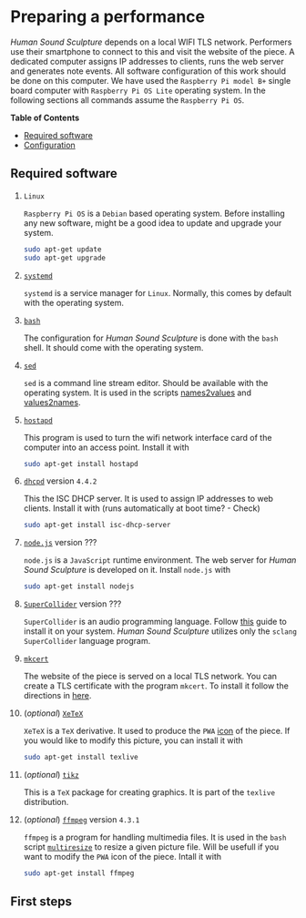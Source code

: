 # Preparing a performance
*Human Sound Sculpture* depends on a local WIFI TLS network. Performers use
their smartphone to connect to this and visit the website of the piece. A
dedicated computer assigns IP addresses to clients, runs the web server and
generates note events. All software configuration of this work should be
done on this computer. We have used the `Raspberry Pi model B+` single board
computer with `Raspberry Pi OS Lite` operating system. In the following sections
all commands assume the `Raspberry Pi OS`.

**Table of Contents**

- [Required software](#required-software)
- [Configuration](#configuration)

## Required software
1. `Linux`

   `Raspberry Pi OS` is a `Debian` based operating system. Before installing any
   new software, might be a good idea to update and upgrade your system.

   ```bash
   sudo apt-get update
   sudo apt-get upgrade
   ```
2. [`systemd`](https://systemd.io/)

	`systemd` is a service manager for `Linux`. Normally, this comes by default with
	the operating system.
3. [`bash`](https://www.gnu.org/software/bash/)

	The configuration for *Human Sound Sculpture* is done with the `bash` shell.
	It should come with the operating system.
4. [`sed`](https://www.gnu.org/software/sed/)

	`sed` is a command line stream editor. Should be available with the operating
	system. It is used in the scripts [names2values](bin/names2values.sh) and
	[values2names](bin/values2names.sh).
5. [`hostapd`](https://w1.fi/hostapd/)

	This program is used to turn the wifi network interface card of the computer into
	an access point. Install it with

	```bash
	sudo apt-get install hostapd
	```
6. [`dhcpd`](https://www.isc.org/dhcp/) version `4.4.2`

	This the ISC DHCP server. It is used to assign IP addresses to web clients. Install it with
	(runs automatically at boot time? - Check)

	```bash
	sudo apt-get install isc-dhcp-server
	```
7. [`node.js`](https://nodejs.org/) version ???

	`node.js` is a `JavaScript` runtime environment. The web server for *Human Sound Sculpture* is
	developed on it. Install `node.js` with

	```bash
	sudo apt-get install nodejs
	```
8. [`SuperCollider`](https://supercollider.github.io/) version ???

	`SuperCollider` is an audio programming language. Follow
	[this](https://github.com/supercollider/supercollider/blob/develop/README_RASPBERRY_PI.md)
	guide to install it on your system. *Human Sound Sculpture* utilizes only the `sclang`
	`SuperCollider` language program.
9. [`mkcert`](https://github.com/FiloSottile/mkcert)

	The website of the piece is served on a local TLS network. You can create a TLS certificate
	with the program `mkcert`. To install it follow the directions in [here](https://github.com/FiloSottile/mkcert#installation).
10. (*optional*) [`XeTeX`](https://tug.org/xetex/)

	`XeTeX` is a `TeX` derivative. It used to produce the `PWA` [icon](public/icons/hssIcon_192x192.png)
	of the piece. If you would like to modify this picture, you can install it with

	```bash
	sudo apt-get install texlive
	```
11. (*optional*) [`tikz`](https://github.com/pgf-tikz/pgf)

	This is a `TeX` package for creating graphics. It is part of the `texlive` distribution.
12. (*optional*) [`ffmpeg`](https://ffmpeg.org/) version `4.3.1`

	`ffmpeg` is a program for handling multimedia files. It is used in the `bash` script
	[`multiresize`](bin/multiresize.sh) to resize a given picture file. Will be usefull if
	you want to modify the `PWA` icon of the piece. Intall it with

	```bash
	sudo apt-get install ffmpeg
	```

## First steps
